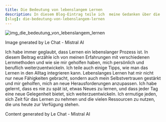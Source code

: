```yaml
---
title: Die Bedeutung von lebenslangem Lernen
description: In diesem Blog-Eintrag teile ich  meine Gedanken über die Bedeutung von lebenslangem Lernen und wie es  mein Leben bereichert hat.
[slug]: die-bedeutung-von-lebenslangem-lernen
---
```


![img_die_bedeutung_von_lebenslangem_lernen](/content/img_die_bedeutung_von_lebenslangem_lernen.jpg)

Image gnerated by Le Chat - Mistral AI

Ich habe immer geglaubt, dass Lernen ein  lebenslanger Prozess ist. In diesem Beitrag erzähle ich von meinen  Erfahrungen mit verschiedenen Lernmethoden und wie sie mir geholfen  haben, mich persönlich und beruflich weiterzuentwickeln. Ich teile auch  einige Tipps, wie man das Lernen in den Alltag integrieren kann.  Lebenslanges Lernen hat mir nicht nur neue Fähigkeiten gebracht, sondern auch mein Selbstvertrauen gestärkt und mir geholfen, mich an neue  Herausforderungen anzupassen. Ich habe gelernt, dass es nie zu spät ist, etwas Neues zu lernen, und dass jeder Tag eine neue Gelegenheit bietet, sich weiterzuentwickeln. Ich ermutige jeden, sich Zeit für das Lernen  zu nehmen und die vielen Ressourcen zu nutzen, die uns heute zur  Verfügung stehen.

Content generated by Le Chat - Mistral AI
